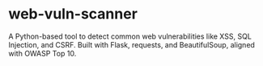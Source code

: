 # web-vuln-scanner
A Python-based tool to detect common web vulnerabilities like XSS, SQL Injection, and CSRF. Built with Flask, requests, and BeautifulSoup, aligned with OWASP Top 10.
